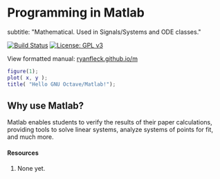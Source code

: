 # Programming in Matlab 
subtitle: "Mathematical. Used in Signals/Systems and ODE classes."

  [![Build Status](https://travis-ci.org/RyanFleck/Projects.svg?branch=master)](https://travis-ci.org/RyanFleck/Projects)  [![License: GPL v3](https://img.shields.io/badge/License-GPL%20v3-blue.svg)](https://www.gnu.org/licenses/gpl-3.0)

  View formatted manual: [ryanfleck.github.io/m](https://ryanfleck.github.io/m)
  

```m
figure(1);
plot( x, y );
title( "Hello GNU Octave/Matlab!");
```


## Why use Matlab?

Matlab enables students to verify the results of their paper calculations, providing tools to solve linear systems, analyze systems of points for fit, and much more.

#### Resources
1. None yet.
